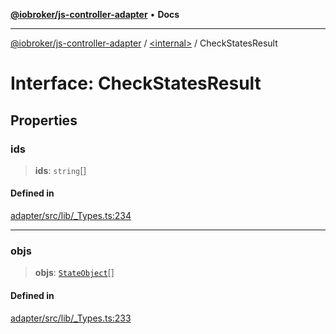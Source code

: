 [**@iobroker/js-controller-adapter**](../../README.md) • **Docs**

***

[@iobroker/js-controller-adapter](../../globals.md) / [\<internal\>](../README.md) / CheckStatesResult

# Interface: CheckStatesResult

## Properties

### ids

> **ids**: `string`[]

#### Defined in

[adapter/src/lib/\_Types.ts:234](https://github.com/ioBroker/ioBroker.js-controller/blob/16f7418df1bc6d07b232fa81310bbbd4fbe2a36c/packages/adapter/src/lib/_Types.ts#L234)

***

### objs

> **objs**: [`StateObject`](StateObject.md)[]

#### Defined in

[adapter/src/lib/\_Types.ts:233](https://github.com/ioBroker/ioBroker.js-controller/blob/16f7418df1bc6d07b232fa81310bbbd4fbe2a36c/packages/adapter/src/lib/_Types.ts#L233)
